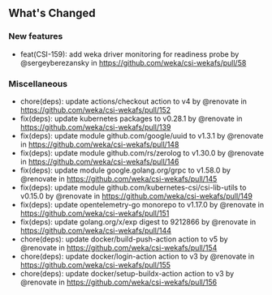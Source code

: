 <!-- Release notes generated using configuration in .github/release.yaml at main -->

## What's Changed
### New features
* feat(CSI-159): add weka driver monitoring for readiness probe by @sergeyberezansky in https://github.com/weka/csi-wekafs/pull/58
### Miscellaneous
* chore(deps): update actions/checkout action to v4 by @renovate in https://github.com/weka/csi-wekafs/pull/152
* fix(deps): update kubernetes packages to v0.28.1 by @renovate in https://github.com/weka/csi-wekafs/pull/139
* fix(deps): update module github.com/google/uuid to v1.3.1 by @renovate in https://github.com/weka/csi-wekafs/pull/148
* fix(deps): update module github.com/rs/zerolog to v1.30.0 by @renovate in https://github.com/weka/csi-wekafs/pull/146
* fix(deps): update module google.golang.org/grpc to v1.58.0 by @renovate in https://github.com/weka/csi-wekafs/pull/145
* fix(deps): update module github.com/kubernetes-csi/csi-lib-utils to v0.15.0 by @renovate in https://github.com/weka/csi-wekafs/pull/149
* fix(deps): update opentelemetry-go monorepo to v1.17.0 by @renovate in https://github.com/weka/csi-wekafs/pull/151
* fix(deps): update golang.org/x/exp digest to 9212866 by @renovate in https://github.com/weka/csi-wekafs/pull/144
* chore(deps): update docker/build-push-action action to v5 by @renovate in https://github.com/weka/csi-wekafs/pull/154
* chore(deps): update docker/login-action action to v3 by @renovate in https://github.com/weka/csi-wekafs/pull/155
* chore(deps): update docker/setup-buildx-action action to v3 by @renovate in https://github.com/weka/csi-wekafs/pull/156


